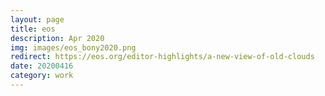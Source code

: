 ```yaml
---
layout: page
title: eos
description: Apr 2020
img: images/eos_bony2020.png
redirect: https://eos.org/editor-highlights/a-new-view-of-old-clouds
date: 20200416
category: work
---
```

